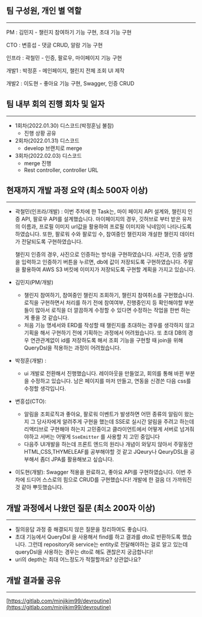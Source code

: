 ## 팀 구성원, 개인 별 역할

---

PM : 김민지 - 챌린지 참여하기 기능 구현, 초대 기능 구현

CTO : 변흥섭 - 댓글 CRUD, 알람 기능 구현

인프라 : 곽철민 - 인증, 팔로우, 마이페이지 기능 구현 

개발1 : 박정훈 - 메인페이지, 챌린지 전체 조회 UI 제작

개발2 : 이도현 - 좋아요 기능 구현, Swagger, 인증 CRUD

## 팀 내부 회의 진행 회차 및 일자

---

- 1회차(2022.01.30) 디스코드(박정훈님 불참)
    - 진행 상황 공유
- 2회차(2022.01.31) 디스코드
    - develop 브랜치로 merge
- 3회차(2022.02.03) 디스코드
    - merge 진행
    - Rest controller, controller URL

## 현재까지 개발 과정 요약 (최소 500자 이상)

---

- 곽철민(인프라/개발) : 이번 주차에 한 Task는, 마이 페이지 API 설계와, 챌린지 인증 API, 팔로우 API를 설계했습니다. 마이페이지의 경우, 깃허브로 부터 받은 유저의 이름과, 프로필 이미지 urI값을 활용하여 프로필 이미지와 닉네임이 나타나도록 하였습니다. 또한, 팔로워 수와 팔로잉 수, 참여중인 챌린지와 개설한 챌린지 데이터가 전달되도록 구현하였습니다.
    
    챌린지 인증의 경우, 사진으로 인증하는 방식을 구현하였습니다.  사진과, 인증 설명을 입력하고 인증하기 버튼을 누르면, db에 값이 저장되도록 구현하였습니다. 주말을 활용하여 AWS S3 버킷에 이미지가 저장되도록 구현할 계획을 가지고 있습니다.
    
- 김민지(PM/개발)
    - 챌린지 참여하기, 참여중인 챌린지 조회하기, 챌린지 참여취소를 구현했습니다. 로직을 구현하면서 처리를 하기 전에 참여여부, 진행중인지 등 확인해야할 부분들이 많아서 로직을 더 깔끔하게 수정할 수 있다면 수정하는 작업을 한번 하는 게 좋을 것 같습니다.
    - 처음 기능 명세서와 ERD를 작성할 때 챌린지를 초대하는 경우를 생각하지 않고 기획을 해서 구현하기 전에 기획하는 과정에서 어려웠습니다. 또 초대 DB의 경우 연관관계없이 id를 저장하도록 해서 조회 기능을 구현할 때 join을 위해 QueryDsl을 적용하는 과정이 어려웠습니다.
    
- 박정훈(개발) :
    - ui 개발로 전환해서 진행했습니다.  레이아웃을 만들었고, 회의를 통해 바뀐 부분을 수정하고 있습니다. 남은 페이지를 마저 만들고, 연동을 신경쓴 다음 css를 수정할 생각입니다.
- 변흥섭(CTO):
    - 알림을 조회로직과 좋아요, 팔로워 이벤트가 발생하면 어떤 종류의 알림이 왔는지 그 당사자에게 알려주게 구현을 했는데 SSE로 실시간 알림을 주려고 하는데 리액티브로 구현해야 하는지 고민중이고 클라이언트에서 어떻게 서버로 넘겨줘야하고 서버는 어떻게 `SseEmitter` 를 사용할 지 고민 중입니다
    - 다음주 UI개발을 하는데 프론트 엔드의 원리나 개념이 와닿지 않아서 주말동안 HTML,CSS,THYMELEAF를 공부해야할 것 같고 JQeury나 QeuryDSL을 공부해서 좀더 JPA를 활용해보고 싶습니다.
- 이도현(개발): Swagger 적용을 완료하고, 좋아요 API를 구현하였습니다. 이번 주차에 드디어 스스로의 힘으로 CRUD를 구현했습니다! 개발에 한 걸음 더 가까워진 것 같아 뿌듯했습니다.

## 개발 과정에서 나왔던 질문 (최소 200자 이상)

---

- 질의응답 과정 중 해결되지 않은 질문을 정리하여도 좋습니다.
- 초대 기능에서 QueryDsl 을 사용해서 find를 하고 결과를 dto로 반환하도록 했습니다. 그런데 repository와 service는 entity로 전달해야하는 걸로 알고 있는데 queryDsl을 사용하는 경우는 dto로 해도 괜찮은지 궁금합니다!
- uri의 depth는 최대 어느정도가 적절할까요? 상관없나요?

## 개발 결과물 공유

---

[https://gitlab.com/minjikim99/devroutine](https://gitlab.com/minjikim99/devroutine)
